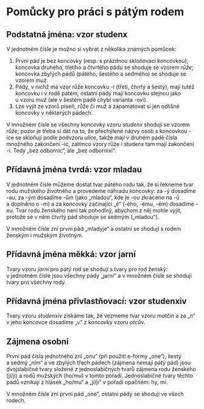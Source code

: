 <!--

Pátý rod, pomůcky
Copyright (c) 2022 Singularis <singularis@volny.cz>

Toto dílo je dílem svobodné kultury; můžete ho šířit a modifikovat pod
podmínkami licence Creative Commons Attribution-ShareAlike 4.0 International
vydané neziskovou organizací Creative Commons. Text licence je přiložený
k tomuto projektu nebo ho můžete najít na webové adrese:

https://creativecommons.org/licenses/by-sa/4.0/

-->

# Pomůcky pro práci s pátým rodem

## Podstatná jména: vzor studenx

V jednotném čísle je možno si vybrat z několika známých pomůcek:

1. První pád je bez koncovky (resp. s prázdnou skloňovací koncovkou); koncovka druhého, třetího a čtvrtého pádu se shoduje se vzorem *růže*; koncovka zbylých pádů (pátého, šestého a sedmého) se shoduje se vzorem *muž*.
2. Pády, v nichž má vzor růže koncovku -i (třetí, čtvrtý a šestý), mají tutéž koncovku i v rodě pátém; ostatní pády mají koncovku stejnou jako u vzoru *muž* (ale v šestém pádě chybí varianta -ovi).
3. Lze vyjít ze vzorů píseň, růže či muž a zapamatovat si jen odlišné koncovky v některých pádech.

V množném čísle se všechny koncovky vzoru *studenx* shodují se vzorem *růže*; pozor je třeba si dát na to, že přechýlené názvy osob s koncovkou -ice se skloňují podle podvzoru *ulice*, takže mají v druhém pádě čísla množného zakončení -ic, zatímco vzory růže i studenx tam mají zakončení -í. Tedy „bez odbornic“, ale „bez odbornixí“.

## Přídavná jména tvrdá: vzor mladau

V jednotném čísle můžeme dostat tvar pátého rodu tak, že si řekneme tvar rodu mužského životného a provedeme náhradu koncovky: za -ý dosadíme -au, za -ým dosadíme -ům (jako „mladou“, kde je -ou zkráceno na -ů a doplněno o -m) a za koncovky začínající „é“ (-ého, -ému, -ém) dosadíme -eu. Tvar rodu ženského není tak pohodlný, abychom z něj mohle vyjít, protože se v něm čtvrtý pád shoduje se sedmým („mladou“).

V množném čísle zní první pád „mladyje“ a ostatní se shodují s rodem ženským i mužským životným.

## Přídavná jména měkká: vzor jarní

Tvary vzoru *jarní* pro pátý rod se shodují s tvary pro rod ženský: v jednotném čísle jsou všechny pády „jarní“ a v množném čísle se shodují tvary pro všechny rody.

## Přídavná jména přivlastňovací: vzor studenxiv

Tvary vzoru *studenxiv* získáme tak, že vezmeme tvar vzoru *matčin* a za „n“ v jeho koncovce dosadíme „v“ z koncovky vzoru *otcův*.

## Zájmena osobní

První pád čísla jednotného zní „onu“ (při použití e-formy „one“),
šestý a sedmý „ním“ a ve zbylých třech pádech
(zájmena nemají pátý pád) jsou dvojslabičné tvary složené z jednoslabičných tvarů zájmena rodu
ženského (jí/ji) a rodů mužských (ho/mu) v tomto pořadí. Jednoslabičné tvary těchto pádů vznikají z hlásek „ho/mu“ a „jí/ji“ v pořadí opačném: hy, mí.

V množném čísle zní první pád „one“, ostatní pády se shodují ve všech rodech.
